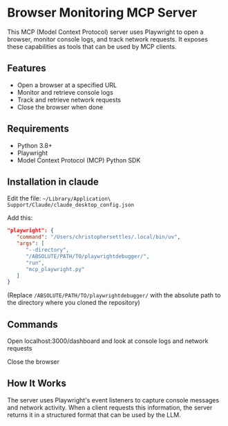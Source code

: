 # Browser Monitoring MCP Server

This MCP (Model Context Protocol) server uses Playwright to open a browser, monitor console logs, and track network requests. It exposes these capabilities as tools that can be used by MCP clients.

## Features

- Open a browser at a specified URL
- Monitor and retrieve console logs
- Track and retrieve network requests
- Close the browser when done

## Requirements

- Python 3.8+
- Playwright
- Model Context Protocol (MCP) Python SDK

## Installation in claude

Edit the file:
`~/Library/Application\ Support/Claude/claude_desktop_config.json`

Add this:

```json
"playwright": {
   "command": "/Users/christophersettles/.local/bin/uv",
   "args": [
      "--directory",
      "/ABSOLUTE/PATH/TO/playwrightdebugger/",
      "run",
      "mcp_playwright.py"
   ]
}
```

(Replace `/ABSOLUTE/PATH/TO/playwrightdebugger/` with the absolute path to the directory where you cloned the repository)

## Commands

Open localhost:3000/dashboard and look at console logs and network requests

Close the browser

## How It Works

The server uses Playwright's event listeners to capture console messages and network activity. When a client requests this information, the server returns it in a structured format that can be used by the LLM.

